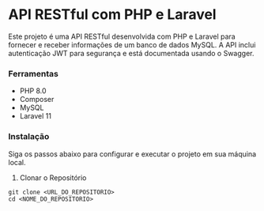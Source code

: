 # API RESTful com PHP e Laravel

Este projeto é uma API RESTful desenvolvida com PHP e Laravel para fornecer e receber informações de um banco de dados MySQL. A API inclui autenticação JWT para segurança e está documentada usando o Swagger.

### Ferramentas
* PHP 8.0
* Composer
* MySQL
* Laravel 11    

### Instalação
Siga os passos abaixo para configurar e executar o projeto em sua máquina local.
1. Clonar o Repositório
```
git clone <URL_DO_REPOSITORIO>
cd <NOME_DO_REPOSITORIO>
```
